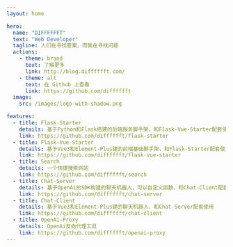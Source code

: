 ```yaml
---
layout: home

hero:
  name: "DIFFFFFFT"
  text: "Web Developer"
  tagline: 人们在寻找答案，而我在寻找问题
  actions:
    - theme: brand
      text: 了解更多
      link: http://blog.difffffft.com/
    - theme: alt
      text: 在 Github 上查看
      link: https://github.com/difffffft
  image:
    src: /images/logo-with-shadow.png

features:
  - title: Flask-Starter
    details: 基于Python和Flask搭建的后端服务脚手架，和Flask-Vue-Starter配套使用
    link: https://github.com/difffffft/flask-starter
  - title: Flask-Vue-Starter
    details: 基于Vue3和Element-Plus建的前端基础脚手架，和Flask-Starter配套使用
    link: https://github.com/difffffft/flask-vue-starter
  - title: Search
    details: 一个快捷搜索网站
    link: https://github.com/difffffft/search
  - title: Chat-Server
    details: 基于OpenAi的SDK构建的聊天机器人，可以自定义函数，和Chat-Client配套使用
    link: https://github.com/difffffft/chat-server
  - title: Chat-Client
    details: 基于Vue3和Element-Plus建的聊天机器人，和Chat-Server配套使用
    link: https://github.com/difffffft/chat-client
  - title: OpenAi-Proxy
    details: OpenAi反向代理工具
    link: https://github.com/difffffft/openai-proxy
---
```


